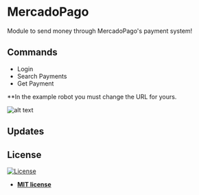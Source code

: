 # MercadoPago
Module to send money through MercadoPago's payment system!

## Commands
<ul class="commands_readme">
    <li>Login</li>
    <li>Search Payments</li>
    <li>Get Payment</li>
</ul>

**In the example robot you must change the URL for yours.

![alt text](https://github.com/rocketbot-cl/MercadoPago/blob/master/example/mercadopagocommands.png)


## Updates
 

<h2>License</h2>

<p><a href="http://badges.mit-license.org" rel="nofollow"><img src="https://camo.githubusercontent.com/107590fac8cbd65071396bb4d04040f76cde5bde/687474703a2f2f696d672e736869656c64732e696f2f3a6c6963656e73652d6d69742d626c75652e7376673f7374796c653d666c61742d737175617265" alt="License" data-canonical-src="http://img.shields.io/:license-mit-blue.svg?style=flat-square" style="max-width:100%;"></a></p>

<ul>
  <li><strong><a href="http://opensource.org/licenses/mit-license.php" rel="nofollow">MIT license</a></strong></li>
</ul>  
